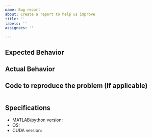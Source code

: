 ```yaml
---
name: Bug report
about: Create a report to help us improve
title: ''
labels: ''
assignees: ''

---
```


## Expected Behavior


## Actual Behavior


## Code to reproduce the problem (If applicable)

```

```

## Specifications 

  - MATLAB/python version:
  - OS:
  - CUDA version:
